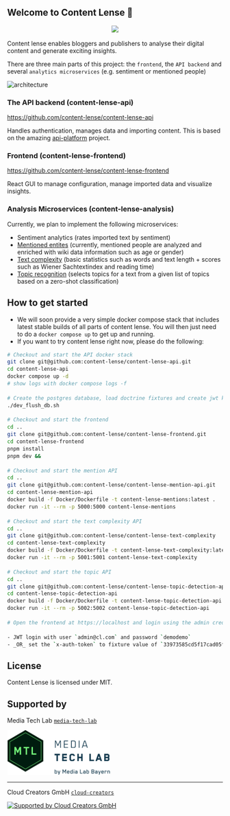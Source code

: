 ## Welcome to Content Lense 👋

<p align="center">
  <img src="https://user-images.githubusercontent.com/15559708/195378979-701254fa-ada7-41d4-abc7-494a40207a6d.png" />
</p>

Content lense enables bloggers and publishers to analyse their digital content and generate exciting insights.

There are three main parts of this project: the `frontend`, the `API backend` and several `analytics microservices` (e.g. sentiment or mentioned people)

![architecture](https://user-images.githubusercontent.com/15559708/195382078-32a976dd-9ed6-465f-a208-395a9ec86b02.png)



### The API backend (content-lense-api)
https://github.com/content-lense/content-lense-api

Handles authentication, manages data and importing content. This is based on the amazing [api-platform](https://github.com/api-platform/api-platform) project.


### Frontend (content-lense-frontend)
https://github.com/content-lense/content-lense-frontend

React GUI to manage configuration, manage imported data and visualize insights.
  

### Analysis Microservices (content-lense-analysis)

Currently, we plan to implement the following microservices:

- Sentiment analytics (rates imported text by sentiment)
- [Mentioned entites](https://github.com/content-lense/content-lense-mention-api) (currently, mentioned people are analyzed and enriched with wiki data information such as age or gender)
- [Text complexity](https://github.com/content-lense/content-lense-text-complexity) (basic statistics such as words and text length + scores such as Wiener Sachtextindex and reading time)
- [Topic recognition](https://github.com/content-lense/content-lense-topic-detection-api) (selects topics for a text from a given list of topics based on a zero-shot classification)


## How to get started

- We will soon provide a very simple docker compose stack that includes latest stable builds of all parts of content lense. You will then just need to do a `docker compose up` to get up and running.
- If you want to try content lense right now, please do the following:
```bash
# Checkout and start the API docker stack
git clone git@github.com:content-lense/content-lense-api.git
cd content-lense-api
docker compose up -d
# show logs with docker compose logs -f

# Create the postgres database, load doctrine fixtures and create jwt key pairs
./dev_flush_db.sh

# Checkout and start the frontend
cd ..
git clone git@github.com:content-lense/content-lense-frontend.git
cd content-lense-frontend
pnpm install
pnpm dev &&

# Checkout and start the mention API
cd ..
git clone git@github.com:content-lense/content-lense-mention-api.git
cd content-lense-mention-api
docker build -f Docker/Dockerfile -t content-lense-mentions:latest .
docker run -it --rm -p 5000:5000 content-lense-mentions

# Checkout and start the text complexity API
cd ..
git clone git@github.com:content-lense/content-lense-text-complexity
cd content-lense-text-complexity
docker build -f Docker/Dockerfile -t content-lense-text-complexity:latest .
docker run -it --rm -p 5001:5001 content-lense-text-complexity

# Checkout and start the topic API
cd ..
git clone git@github.com:content-lense/content-lense-topic-detection-api.git
cd content-lense-topic-detection-api
docker build -f Docker/Dockerfile -t content-lense-topic-detection-api:latest .
docker run -it --rm -p 5002:5002 content-lense-topic-detection-api

# Open the frontend at https://localhost and login using the admin credentials

- JWT login with user `admin@cl.com` and password `demodemo`
- _OR_ set the `x-auth-token` to fixture value of `33973585cd5f17cad05f1a09bb663f89` (e.g. using the [ModHeader plugin](https://modheader.com/) for the browser of your choice)
```


## License

Content Lense is licensed under MIT.


<!--
**Here are some ideas to get you started:**

🙋‍♀️ A short introduction - what is your organization all about?
🌈 Contribution guidelines - how can the community get involved?
👩‍💻 Useful resources - where can the community find your docs? Is there anything else the community should know?
🍿 Fun facts - what does your team eat for breakfast?
🧙 Remember, you can do mighty things with the power of [Markdown](https://docs.github.com/github/writing-on-github/getting-started-with-writing-and-formatting-on-github/basic-writing-and-formatting-syntax)
-->


## Supported by

Media Tech Lab [`media-tech-lab`](https://github.com/media-tech-lab)

<a href="https://www.media-lab.de/en/programs/media-tech-lab">
    <img src="https://raw.githubusercontent.com/media-tech-lab/.github/main/assets/mtl-powered-by.png" width="240" title="Media Tech Lab powered by logo">
</a>

---

Cloud Creators GmbH [`cloud-creators`](https://cloud-creators.de)


<a href="https://cloud-creators.de">
    <img src="https://cloud-creators.de/assets/images/cc-logo.svg" width="240" title="Supported by Cloud Creators GmbH">
</a>


